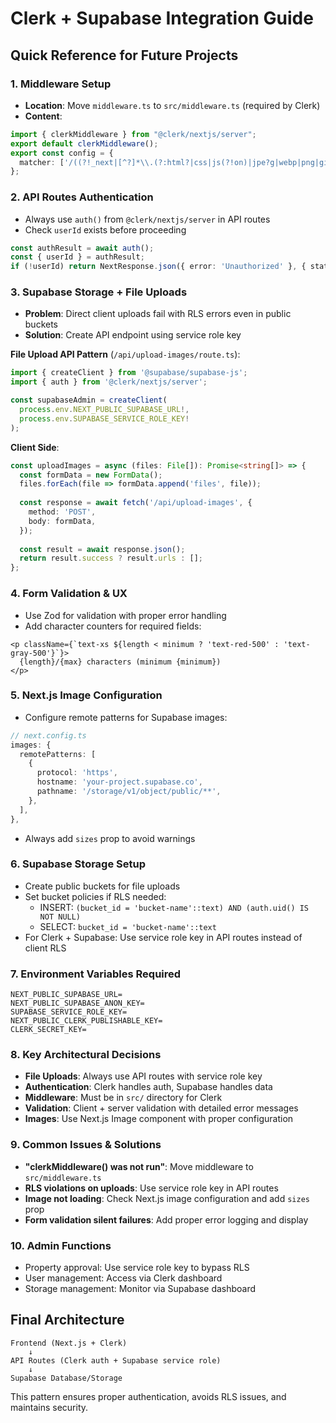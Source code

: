 # Clerk + Supabase Integration Guide

## Quick Reference for Future Projects

### 1. Middleware Setup
- **Location**: Move `middleware.ts` to `src/middleware.ts` (required by Clerk)
- **Content**: 
```ts
import { clerkMiddleware } from "@clerk/nextjs/server";
export default clerkMiddleware();
export const config = {
  matcher: ['/((?!_next|[^?]*\\.(?:html?|css|js(?!on)|jpe?g|webp|png|gif|svg|ttf|woff2?|ico|csv|docx?|xlsx?|zip|webmanifest)).*)', '/(api|trpc)(.*)'],
};
```

### 2. API Routes Authentication
- Always use `auth()` from `@clerk/nextjs/server` in API routes
- Check `userId` exists before proceeding
```ts
const authResult = await auth();
const { userId } = authResult;
if (!userId) return NextResponse.json({ error: 'Unauthorized' }, { status: 401 });
```

### 3. Supabase Storage + File Uploads
- **Problem**: Direct client uploads fail with RLS errors even in public buckets
- **Solution**: Create API endpoint using service role key

**File Upload API Pattern** (`/api/upload-images/route.ts`):
```ts
import { createClient } from '@supabase/supabase-js';
import { auth } from '@clerk/nextjs/server';

const supabaseAdmin = createClient(
  process.env.NEXT_PUBLIC_SUPABASE_URL!,
  process.env.SUPABASE_SERVICE_ROLE_KEY!
);
```

**Client Side**:
```ts
const uploadImages = async (files: File[]): Promise<string[]> => {
  const formData = new FormData();
  files.forEach(file => formData.append('files', file));
  
  const response = await fetch('/api/upload-images', {
    method: 'POST',
    body: formData,
  });
  
  const result = await response.json();
  return result.success ? result.urls : [];
};
```

### 4. Form Validation & UX
- Use Zod for validation with proper error handling
- Add character counters for required fields:
```tsx
<p className={`text-xs ${length < minimum ? 'text-red-500' : 'text-gray-500'}`}>
  {length}/{max} characters (minimum {minimum})
</p>
```

### 5. Next.js Image Configuration
- Configure remote patterns for Supabase images:
```ts
// next.config.ts
images: {
  remotePatterns: [
    {
      protocol: 'https',
      hostname: 'your-project.supabase.co',
      pathname: '/storage/v1/object/public/**',
    },
  ],
},
```
- Always add `sizes` prop to avoid warnings

### 6. Supabase Storage Setup
- Create public buckets for file uploads
- Set bucket policies if RLS needed:
  - INSERT: `(bucket_id = 'bucket-name'::text) AND (auth.uid() IS NOT NULL)`
  - SELECT: `bucket_id = 'bucket-name'::text`
- For Clerk + Supabase: Use service role key in API routes instead of client RLS

### 7. Environment Variables Required
```
NEXT_PUBLIC_SUPABASE_URL=
NEXT_PUBLIC_SUPABASE_ANON_KEY=
SUPABASE_SERVICE_ROLE_KEY=
NEXT_PUBLIC_CLERK_PUBLISHABLE_KEY=
CLERK_SECRET_KEY=
```

### 8. Key Architectural Decisions
- **File Uploads**: Always use API routes with service role key
- **Authentication**: Clerk handles auth, Supabase handles data
- **Middleware**: Must be in `src/` directory for Clerk
- **Validation**: Client + server validation with detailed error messages
- **Images**: Use Next.js Image component with proper configuration

### 9. Common Issues & Solutions
- **"clerkMiddleware() was not run"**: Move middleware to `src/middleware.ts`
- **RLS violations on uploads**: Use service role key in API routes
- **Image not loading**: Check Next.js image configuration and add `sizes` prop
- **Form validation silent failures**: Add proper error logging and display

### 10. Admin Functions
- Property approval: Use service role key to bypass RLS
- User management: Access via Clerk dashboard
- Storage management: Monitor via Supabase dashboard

## Final Architecture
```
Frontend (Next.js + Clerk) 
    ↓
API Routes (Clerk auth + Supabase service role)
    ↓
Supabase Database/Storage
```

This pattern ensures proper authentication, avoids RLS issues, and maintains security.